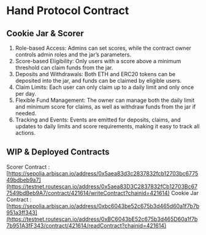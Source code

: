 # Hand Protocol Contract

## Cookie Jar & Scorer

1. Role-based Access: Admins can set scores, while the contract owner controls admin roles and the jar’s parameters.
2. Score-based Eligibility: Only users with a score above a minimum threshold can claim funds from the jar.
3. Deposits and Withdrawals: Both ETH and ERC20 tokens can be deposited into the jar, and funds can be claimed by eligible users.
4. Claim Limits: Each user can only claim up to a daily limit and only once per day.
5. Flexible Fund Management: The owner can manage both the daily limit and minimum score for claims, as well as withdraw funds from the jar if needed.
6. Tracking and Events: Events are emitted for deposits, claims, and updates to daily limits and score requirements, making it easy to track all actions.

## WIP & Deployed Contracts 

Scorer Contract : [https://sepolia.arbiscan.io/address/0x5aea83d3c2837832fcb12703bc677549bdbeb9a7](https://testnet.routescan.io/address/0x5aea83D3C2837832fCb12703Bc677549bdBeb9A7/contract/421614/writeContract?chainid=421614)
Cookie Jar Contract : [https://sepolia.arbiscan.io/address/0xbc6043be52c675b3d465d60a1f7b7b951a3ff343](https://testnet.routescan.io/address/0xBC6043bE52c675b3d465D60a1f7b7b951A3fF343/contract/421614/readContract?chainid=421614)
